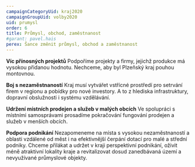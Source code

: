 ```yaml
---
campaignCategoryUid: kraj2020
campaignGroupUid: volby2020
uid: prumysl
order: 6
title: Průmysl, obchod, zaměstnanost
#garant: pavel.hais
perex: Šance změnit průmysl, obchod a zaměstnanost 
---
```


**Víc přínosných projektů**
Podpoříme projekty a firmy, jejichž produkce má vysokou přidanou hodnotu. Nechceme, aby byl Plzeňský kraj pouhou montovnou.

**Boj s nezaměstnaností**
Kraj musí vytvářet vstřícné prostředí pro setrvání firem v regionu a pobídky pro nové investory. A to z hlediska infrastruktury, dopravní obslužnosti i systému vzdělávání. 

**Udržení místních prodejen a služeb v malých obcích**
Ve spolupráci s místními samosprávami prosadíme  pokračování fungování prodejen a služeb v menších obcích.

**Podpora podnikání**
Nezapomeneme na  místa s vysokou nezaměstnaností a oblasti vzdálené od měst i na efektivnější čerpání dotací pro malé a střední podniky. Chceme přilákat a udržet v kraji perspektivní podnikání, oživit méně atraktivní lokality kraje a revitalizovat dosud zanedbávaná území a nevyužívané průmyslové objekty.


